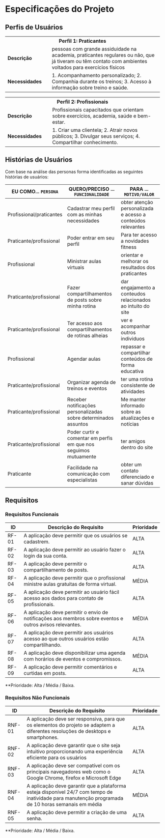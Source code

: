 # Especificações do Projeto

## Perfis de Usuários

<table>
<tbody>
<tr>
<th colspan="2">Perfil 1: Praticantes </th>
</tr>
<tr>
<td width="150px"><b>Descrição</b></td>
<td width="600px">
pessoas com grande assiduidade na academia, praticantes regulares ou não, que já tiveram ou têm contato com ambientes voltados para exercícios físicos

</td>
</tr>
<tr>
<td><b>Necessidades</b></td>
<td>
1. Acompanhamento personalizado;
2. Companhia durante os treinos;
3. Acesso à informação sobre treino e saúde.
</td>
</tr>
</tbody>
</table>

<table>
<tbody>
<tr>
<th colspan="2">Perfil 2: Profissionais</th>
</tr>
<tr>
<td width="150px"><b>Descrição</b></td>
<td width="600px">
Profissionais capacitados que orientam sobre exercícios, academia, saúde e bem-estar.

</td>
</tr>
<tr>
<td><b>Necessidades</b></td>
<td>
1. Criar uma clientela;
2. Atrair novos públicos;
3. Divulgar seus serviços;
4. Compartilhar conhecimento.
</td>
</tr>
</tbody>
</table>


## Histórias de Usuários

Com base na análise das personas forma identificadas as seguintes histórias de usuários:

|EU COMO... `PERSONA`| QUERO/PRECISO ... `FUNCIONALIDADE`                                             |PARA ... `MOTIVO/VALOR`                 |
|--------------------|--------------------------------------------------------------------------------|----------------------------------------|
|Profissional/praticantes | Cadastrar meu perfil com as minhas necessidades  | obter atenção personalizada e acesso a conteúdos relevantes |
|Praticante/profissional | Poder entrar em seu perfil  | Para ter acesso a novidades fitness | 
|Profissional| Ministrar aulas virtuais  | orientar e melhorar os resultados dos praticantes   |
|Praticante/profissional | Fazer compartilhamentos de posts sobre minha rotina  | dar engajamento a conteudos relacionados ao intuito do site  |
|Praticante/profissional | Ter acesso aos compartilhamentos de rotinas alheias  | ver e acompanhar outros individuos |
|Profissional | Agendar aulas| repassar e compartilhar conteúdos de forma educativa |
|Praticante/profissional |Organizar agenda de treinos e eventos  | ter uma rotina consistente de atividades |
|Praticante/profissional | Receber notificações personalizadas sobre determinados assuntos    | Me manter informado sobre as atualizações e notícias|
|Praticante/profissional | Poder curtir e comentar em perfis em que nos seguimos mutuamente | ter amigos dentro do site |
|Praticante | Facilidade na comunicação com especialistas | obter um contato diferenciado e sanar dúvidas |

## Requisitos

### Requisitos Funcionais

|ID    | Descrição do Requisito  | Prioridade |
|------|-----------------------------------------|----|
|RF-01| A aplicação deve permitir que os usuários se cadastrem.   | ALTA | 
|RF-02| A aplicação deve permitir ao usuário fazer o login da sua conta.   | ALTA | 
|RF-03| A aplicação deve permitir o compartilhamento de posts. | ALTA |
|RF-04| A aplicação deve permitir que o profissional ministre aulas gratuitas de forma virtual. | MÉDIA |
|RF-05| A aplicação deve permitir ao usuário fácil acesso aos dados para contato de profissionais. | ALTA |
|RF-06| A aplicação deve permitir o envio de  notificações aos membros sobre eventos e outros avisos relevantes.  | MÉDIA |
|RF-07| A aplicação deve permitir aos usuários acesso ao que outros usuários estão compartilhando.  | ALTA |
|RF-08| A aplicação deve disponibilizar uma agenda com horários de eventos e compromissos.  | MÉDIA |
|RF-09| A aplicação deve permitir comentários e curtidas em posts.  | ALTA | 
**Prioridade: Alta / Média / Baixa.  

### Requisitos Não Funcionais

|ID     | Descrição do Requisito  |Prioridade |
|-------|-------------------------|----|
|RNF-01| A aplicação deve ser responsiva, para que os elementos do projeto se adaptem a diferentes resoluções de desktops e smartphones.  | ALTA | 
|RNF-02| A aplicação deve garantir que o site seja intuitivo proporcionando uma experiência eficiente para os usuários | ALTA | 
|RNF-03| A aplicação deve ser compatível com os principais navegadores web como o Google Chrome, firefox e Microsoft Edge | ALTA | 
|RNF-04| A aplicação deve garantir que a plataforma esteja disponível 24/7 com tempo de inatividade para manutenção programada de 10 horas semanais em média  | MÉDIA | 
|RNF-05| A aplicação deve permitir a criação de uma senha. | ALTA | 



**Prioridade: Alta / Média / Baixa.
